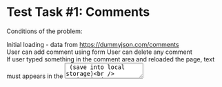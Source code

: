 # Test Task #1: Comments

Conditions of the problem:

Initial loading - data from https://dummyjson.com/comments  
User can add comment using form  User can delete any comment  
If user typed something in the comment area and reloaded the  page, text must appears in the <textarea> (save into local storage)  
Design is just example (no need pixel perfect :))
